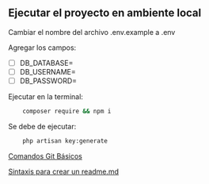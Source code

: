 ## Ejecutar el proyecto en ambiente local

Cambiar el nombre del archivo .env.example a .env

Agregar los campos:

-   [ ] DB_DATABASE=
-   [ ] DB_USERNAME=
-   [ ] DB_PASSWORD=

Ejecutar en la terminal:

```bash
    composer require && npm i
```

Se debe de ejecutar:

```bash
    php artisan key:generate
```

[Comandos Git Básicos](https://docs.google.com/document/d/1pTiwCeAn3glEYQI3lv8q9wnxyMmD5APw8ceDwEyXx1c/edit?usp=sharing)

[Sintaxis para crear un readme.md](https://help.github.com/en/articles/basic-writing-and-formatting-syntax)
